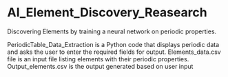 # AI_Element_Discovery_Reasearch
Discovering Elements by training a neural network on periodic properties.

PeriodicTable_Data_Extraction is a Python code that displays periodic data and asks the user to enter the required fields for output.
Elements_data.csv file is an input file listing elements with their periodic properties.
Output_elements.csv is the output generated based on user input
